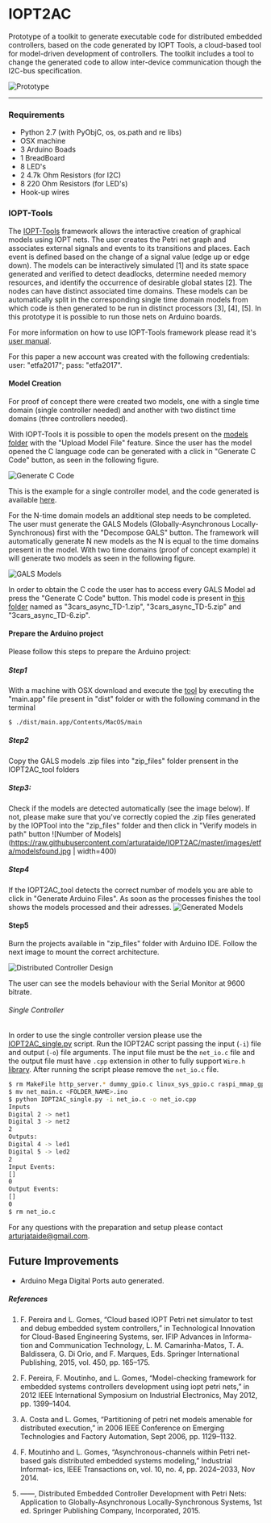 # IOPT2AC
Prototype of a toolkit to generate executable code for distributed embedded controllers, based on the code generated by IOPT Tools, a cloud-based tool for model-driven development of controllers. The toolkit includes a tool to change the generated code to allow inter-device communication though the I2C-bus specification.

![Prototype](https://raw.githubusercontent.com/arturataide/IOPT2AC/master/images/i2c_comm_prototype/distributed_controller/distributed_controller_f1.jpg)

---

### Requirements
* Python 2.7 (with PyObjC, os, os.path and re libs)
* OSX machine
* 3 Arduino Boads
* 1 BreadBoard
* 8 LED's
* 2 4.7k Ohm Resistors (for I2C)
* 8 220 Ohm Resistors (for LED's)
* Hook-up wires

### IOPT-Tools

The [IOPT-Tools] framework allows the interactive creation of graphical models using IOPT nets. The user creates the Petri net graph and associates external signals and events to its transitions and places. Each event is defined based on the change of a signal value (edge up or edge down). The models can be interactively simulated [1] and its state space generated and verified to detect deadlocks, determine needed memory resources, and identify the occurrence of desirable global states [2]. The nodes can have distinct associated time domains. These models can be automatically split in the corresponding single time domain models from which code is then generated to be run in distinct processors [3], [4], [5]. In this prototype it is possible to run those nets on Arduino boards.

For more information on how to use IOPT-Tools framework please read it's [user manual].

For this paper a new account was created with the following credentials: user: "etfa2017"; pass: "etfa2017".

#### Model Creation
For proof of concept there were created two models, one with a single time domain (single controller needed) and another with two distinct time domains (three controllers needed).

With IOPT-Tools it is possible to open the models present on the [models folder] with the "Upload Model File" feature.
Since the user has the model opened the C language code can be generated with a click in "Generate C Code" button, as seen in the following figure.

![Generate C Code](https://raw.githubusercontent.com/arturataide/IOPT2AC/master/images/etfa/generatecode.jpg)

This is the example for a single controller model, and the code generated is available [here].

For the N-time domain models an additional step needs to be completed. The user must generate the GALS Models (Globally-Asynchronous Locally-Synchronous) first with the "Decompose GALS" button. The framework will automatically generate N new models as the N is equal to the time domains present in the model.
With two time domains (proof of concept example) it will generate two models as seen in the following figure.

![GALS Models](https://raw.githubusercontent.com/arturataide/IOPT2AC/master/images/etfa/split.jpg)

In order to obtain the C code the user has to access every GALS Model ad press the "Generate C Code" button.
This model code is present in [this folder] named as "3cars_async_TD-1.zip", "3cars_async_TD-5.zip" and "3cars_async_TD-6.zip".

#### Prepare the Arduino project
Please follow this steps to prepare the Arduino project:

##### Step1
With a machine with OSX download and execute the [tool] by executing the "main.app" file present in "dist" folder or with the following command in the terminal
```sh
$ ./dist/main.app/Contents/MacOS/main
```

##### Step2
Copy the GALS models .zip files into "zip_files" folder prensent in the IOPT2AC_tool folders

##### Step3:

Check if the models are detected automatically (see the image below). If not, please make sure that you've correctly copied the .zip files generated by the IOPTool into the "zip_files" folder and then click in "Verify models in path" button
![Number of Models](https://raw.githubusercontent.com/arturataide/IOPT2AC/master/images/etfa/modelsfound.jpg | width=400)

##### Step4
If the IOPT2AC_tool detects the correct number of models you are able to click in "Generate Arduino Files". As soon as the processes finishes the tool shows the models processed and their adresses.
![Generated Models](https://raw.githubusercontent.com/arturataide/IOPT2AC/master/images/etfa/done.jpg)

#### Step5
Burn the projects available in "zip_files" folder with Arduino IDE. Follow the next image to mount the correct architecture.

![Distributed Controller Design](https://raw.githubusercontent.com/arturataide/IOPT2AC/master/images/etfa/setup.png)

The user can see the models behaviour with the Serial Monitor at 9600 bitrate.

###### Single Controller
In order to use the single controller version please use the [IOPT2AC_single.py] script.
 Run the IOPT2AC script passing the input (`-i`) file and output (`-o`) file arguments.
 The input file must be the `net_io.c` file and the output file must have `.cpp` extension in other to fully support `Wire.h` [library]. After running the script please remove the `net_io.c` file.
 ```sh
 $ rm MakeFile http_server.* dummy_gpio.c linux_sys_gpio.c raspi_mmap_gpio.c net_server.*
 $ mv net_main.c <FOLDER_NAME>.ino
 $ python IOPT2AC_single.py -i net_io.c -o net_io.cpp
 Inputs
 Digital 2 -> net1
 Digital 3 -> net2
 2
 Outputs:
 Digital 4 -> led1
 Digital 5 -> led2
 2
 Input Events:
 []
 0
 Output Events:
 []
 0
 $ rm net_io.c
 ```

For any questions with the preparation and setup please contact arturjataide@gmail.com.

Future Improvements
----
* Arduino Mega Digital Ports auto generated.

##### References
1. F. Pereira and L. Gomes, “Cloud based IOPT Petri net simulator to test and debug embedded system controllers,” in Technological Innovation for Cloud-Based Engineering Systems, ser. IFIP Advances in Informa- tion and Communication Technology, L. M. Camarinha-Matos, T. A. Baldissera, G. Di Orio, and F. Marques, Eds. Springer International Publishing, 2015, vol. 450, pp. 165–175.

2. F. Pereira, F. Moutinho, and L. Gomes, “Model-checking framework for embedded systems controllers development using iopt petri nets,” in 2012 IEEE International Symposium on Industrial Electronics, May 2012, pp. 1399–1404.

3. A. Costa and L. Gomes, “Partitioning of petri net models amenable for distributed execution,” in 2006 IEEE Conference on Emerging Technologies and Factory Automation, Sept 2006, pp. 1129–1132.

4. F. Moutinho and L. Gomes, “Asynchronous-channels within Petri net- based gals distributed embedded systems modeling,” Industrial Informat- ics, IEEE Transactions on, vol. 10, no. 4, pp. 2024–2033, Nov 2014.

5. ——, Distributed Embedded Controller Development with Petri Nets: Application to Globally-Asynchronous Locally-Synchronous Systems, 1st ed. Springer Publishing Company, Incorporated, 2015.

   [user manual]: <http://gres.uninova.pt/iopt_usermanual.pdf>
   [IOPT-Tools]: <http://gres.uninova.pt/IOPT-tools/>
   [models folder]: <https://github.com/arturataide/IOPT2AC/tree/master/models>
   [here]:<https://github.com/arturataide/IOPT2AC/blob/master/code/single_controller/single_controller.zip>
   [this folder]: <https://github.com/arturataide/IOPT2AC/tree/master/IOPT2AC_tool/zip_files>
   [library]: <https://www.arduino.cc/en/Reference/Wire>
   [IOPT2AC_single.py]: <https://github.com/arturataide/IOPT2AC/blob/master/old/code/single_controller/IOPT2AC_single.py>
   [Arduino IDE]: <https://www.arduino.cc/en/main/software>
   [tool]: <https://github.com/arturataide/IOPT2AC/tree/master/IOPT2AC_tool>

